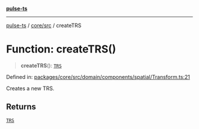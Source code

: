 [**pulse-ts**](../../../README.md)

***

[pulse-ts](../../../README.md) / [core/src](../README.md) / createTRS

# Function: createTRS()

> **createTRS**(): [`TRS`](../interfaces/TRS.md)

Defined in: [packages/core/src/domain/components/spatial/Transform.ts:21](https://github.com/jlehett/pulse-ts/blob/a2a18767041a6b69ca4c5f6131d2de266097750e/packages/core/src/domain/components/spatial/Transform.ts#L21)

Creates a new TRS.

## Returns

[`TRS`](../interfaces/TRS.md)
